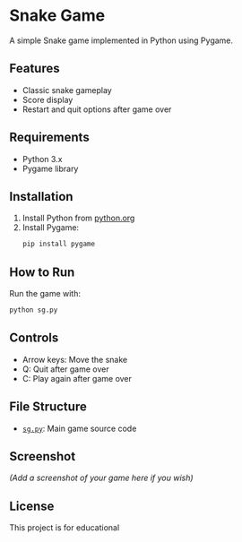 # Snake Game

A simple Snake game implemented in Python using Pygame.

## Features

- Classic snake gameplay
- Score display
- Restart and quit options after game over

## Requirements

- Python 3.x
- Pygame library

## Installation

1. Install Python from [python.org](https://www.python.org/downloads/)
2. Install Pygame:
   ```sh
   pip install pygame
   ```

## How to Run

Run the game with:
```sh
python sg.py
```

## Controls

- Arrow keys: Move the snake
- Q: Quit after game over
- C: Play again after game over

## File Structure

- [`sg.py`](sg.py): Main game source code

## Screenshot

*(Add a screenshot of your game here if you wish)*

## License

This project is for educational